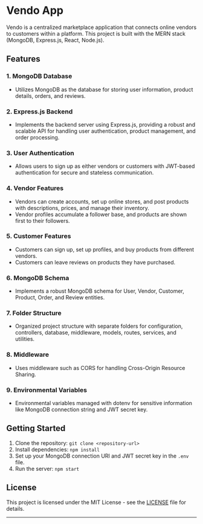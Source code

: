 # Vendo App

Vendo is a centralized marketplace application that connects online vendors to customers within a platform. This project is built with the MERN stack (MongoDB, Express.js, React, Node.js).

## Features

### 1. MongoDB Database
- Utilizes MongoDB as the database for storing user information, product details, orders, and reviews.

### 2. Express.js Backend
- Implements the backend server using Express.js, providing a robust and scalable API for handling user authentication, product management, and order processing.

### 3. User Authentication
- Allows users to sign up as either vendors or customers with JWT-based authentication for secure and stateless communication.

### 4. Vendor Features
- Vendors can create accounts, set up online stores, and post products with descriptions, prices, and manage their inventory.
- Vendor profiles accumulate a follower base, and products are shown first to their followers.

### 5. Customer Features
- Customers can sign up, set up profiles, and buy products from different vendors.
- Customers can leave reviews on products they have purchased.

### 6. MongoDB Schema
- Implements a robust MongoDB schema for User, Vendor, Customer, Product, Order, and Review entities.

### 7. Folder Structure
- Organized project structure with separate folders for configuration, controllers, database, middleware, models, routes, services, and utilities.

### 8. Middleware
- Uses middleware such as CORS for handling Cross-Origin Resource Sharing.

### 9. Environmental Variables
- Environmental variables managed with dotenv for sensitive information like MongoDB connection string and JWT secret key.

## Getting Started

1. Clone the repository: `git clone <repository-url>`
2. Install dependencies: `npm install`
3. Set up your MongoDB connection URI and JWT secret key in the `.env` file.
4. Run the server: `npm start`

## License

This project is licensed under the MIT License - see the [LICENSE](LICENSE) file for details.

---